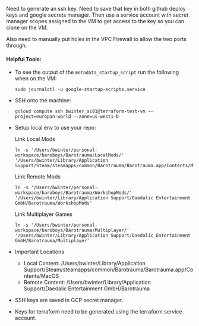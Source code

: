 Need to generate an ssh key. Need to save that key in both github deploy keys and google secrets manager.
Then use a service account with secret manager scopes assigned to the VM to get access to the key so you can clone on
the VM.

Also need to manually put holes in the VPC Firewall to allow the two ports through.

#### Helpful Tools:

- To see the output of the `metadata_startup_script` run the following when on the VM:

  ```shell
  sudo journalctl -u google-startup-scripts.service
  ```

- SSH onto the machine:

  ```shell
  gcloud compute ssh bwinter_sc81@terraform-test-vm --project=europan-world --zone=us-west1-b
  ```

- Setup local env to use your repo:

  Link Local Mods
  ```shell
  ln -s '/Users/bwinter/personal-workspace/baroboys/Barotrauma/LocalMods/' '/Users/bwinter/Library/Application Support/Steam/steamapps/common/Barotrauma/Barotrauma.app/Contents/MacOS/LocalMods'
  ```
  Link Remote Mods
  ```shell
  ln -s '/Users/bwinter/personal-workspace/baroboys/Barotrauma/WorkshopMods/' '/Users/bwinter/Library/Application Support/Daedalic Entertainment GmbH/Barotrauma/WorkshopMods'
  ```
  Link Multiplayer Games
  ```shell
  ln -s '/Users/bwinter/personal-workspace/baroboys/Barotrauma/Multiplayer/' '/Users/bwinter/Library/Application Support/Daedalic Entertainment GmbH/Barotrauma/Multiplayer'
  ```
  
- Important Locations
  - Local Content: /Users/bwinter/Library/Application Support/Steam/steamapps/common/Barotrauma/Barotrauma.app/Contents/MacOS
  - Remote Content: /Users/bwinter/Library/Application Support/Daedalic Entertainment GmbH/Barotrauma

- SSH keys are saved in GCP secret manager.
- Keys for terraform need to be generated using the terraform service account.